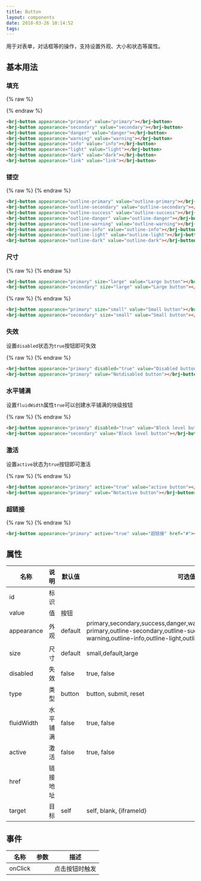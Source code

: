 ```yaml
---
title: Button
layout: components
date: 2018-03-26 10:14:52
tags:
---
```


用于对表单，对话框等的操作，支持设置外观、大小和状态等属性。

## 基本用法

### 填充

{% raw %}
<div class="btn-group" role="group" aria-label="Basic example">
<brj-button appearance="primary" value="primary"></brj-button>
<brj-button appearance="secondary" value="secondary"></brj-button>
</div>
<brj-button appearance="danger" value="danger"></brj-button>
<brj-button appearance="warning" value="warning"></brj-button>
<brj-button appearance="info" value="info"></brj-button>
<brj-button appearance="light" value="light"></brj-button>
<brj-button appearance="dark" value="dark"></brj-button>
<brj-button appearance="link" value="link"></brj-button>
{% endraw %}

```html
<brj-button appearance="primary" value="primary"></brj-button>
<brj-button appearance="secondary" value="secondary"></brj-button>
<brj-button appearance="danger" value="danger"></brj-button>
<brj-button appearance="warning" value="warning"></brj-button>
<brj-button appearance="info" value="info"></brj-button>
<brj-button appearance="light" value="light"></brj-button>
<brj-button appearance="dark" value="dark"></brj-button>
<brj-button appearance="link" value="link"></brj-button>
```

### 镂空

{% raw %}
<brj-button appearance="outline-primary" value="outline-primary"></brj-button>
<brj-button appearance="outline-secondary" value="outline-secondary"></brj-button>
<brj-button appearance="outline-success" value="outline-success"></brj-button>
<brj-button appearance="outline-danger" value="outline-danger"></brj-button>
<brj-button appearance="outline-warning" value="outline-warning"></brj-button>
<brj-button appearance="outline-info" value="outline-info"></brj-button>
<brj-button appearance="outline-light" value="outline-light"></brj-button>
<brj-button appearance="outline-dark" value="outline-dark"></brj-button>
{% endraw %}

```html
<brj-button appearance="outline-primary" value="outline-primary"></brj-button>
<brj-button appearance="outline-secondary" value="outline-secondary"></brj-button>
<brj-button appearance="outline-success" value="outline-success"></brj-button>
<brj-button appearance="outline-danger" value="outline-danger"></brj-button>
<brj-button appearance="outline-warning" value="outline-warning"></brj-button>
<brj-button appearance="outline-info" value="outline-info"></brj-button>
<brj-button appearance="outline-light" value="outline-light"></brj-button>
<brj-button appearance="outline-dark" value="outline-dark"></brj-button>
```

### 尺寸

{% raw %}
<brj-button appearance="primary" size="large" value="Large button"></brj-button>
<brj-button appearance="secondary" size="large" value="Large button"></brj-button>
{% endraw %}

```html
<brj-button appearance="primary" size="large" value="Large button"></brj-button>
<brj-button appearance="secondary" size="large" value="Large button"></brj-button>
```

{% raw %}
<brj-button appearance="primary" size="small" value="Small button"></brj-button>
<brj-button appearance="secondary" size="small" value="Small button"></brj-button>
{% endraw %}

```html
<brj-button appearance="primary" size="small" value="Small button"></brj-button>
<brj-button appearance="secondary" size="small" value="Small button"></brj-button>
```

### 失效

设置`disabled`状态为`true`按钮即可失效

{% raw %}
<brj-button appearance="primary" disabled="true" value="Disabled button"></brj-button>
<brj-button appearance="primary" value="Notdisabled button"></brj-button>
{% endraw %}

```html
<brj-button appearance="primary" disabled="true" value="Disabled button"></brj-button>
<brj-button appearance="primary" value="Notdisabled button"></brj-button>
```

### 水平铺满

设置`fluidWidth`属性`true`可以创建水平铺满的块级按钮

{% raw %}
<brj-button appearance="primary" fluidWidth="true" value="Block level button"></brj-button>
<brj-button appearance="secondary" fluidWidth="true" value="Block level button"></brj-button>
{% endraw %}

```html
<brj-button appearance="primary" disabled="true" value="Block level button"></brj-button>
<brj-button appearance="secondary" value="Block level button"></brj-button>
```

### 激活

设置`active`状态为`true`按钮即可激活

{% raw %}
<brj-button appearance="primary" active="true" value="active button"></brj-button>
<brj-button appearance="primary" value="Notactive button"></brj-button>
{% endraw %}

```html
<brj-button appearance="primary" active="true" value="active button"></brj-button>
<brj-button appearance="primary" value="Notactive button"></brj-button>
```

### 超链接

{% raw %}
<brj-button appearance="primary" active="true" value="超链接" href="#"></brj-button>
{% endraw %}

```html
<brj-button appearance="primary" active="true" value="超链接" href="#"></brj-button>
```


## 属性

| 名称  | 说明 | 默认值 | 可选值 |值类型 |
| ----- | ------ | ----- | ----- | --------- |
| id    | 标识   |       |       | string |
| value | 值     | 按钮  |          | string    |
| appearance | 外观 |  default  |primary,secondary,success,danger,warning,info,light,dark,link,outline-primary,outline-secondary,outline-success,outline-danger,outline-warning,outline-info,outline-light,outline-dark,default          | string    |
| size | 尺寸     |   default    |   small,default,large       | string     |
|  disabled |   失效   |   false    |   true, false       |  boolean    |
|  type  |   类型   |  button    |     button, submit, reset     |   string   |
|  fluidWidth  |   水平铺满   |  false    |   true, false       |  boolean    |
|  active |   激活   |   false    |   true, false       |  boolean    |
|  href  |   链接地址   |     |      |  string  |
|  target  |  目标  |  self  |   self, blank, {iframeId}  |  string  |

## 事件

| 名称  | 参数 | 描述 |
| ----- | ------ | ----- |
| onClick |   | 点击按钮时触发 |